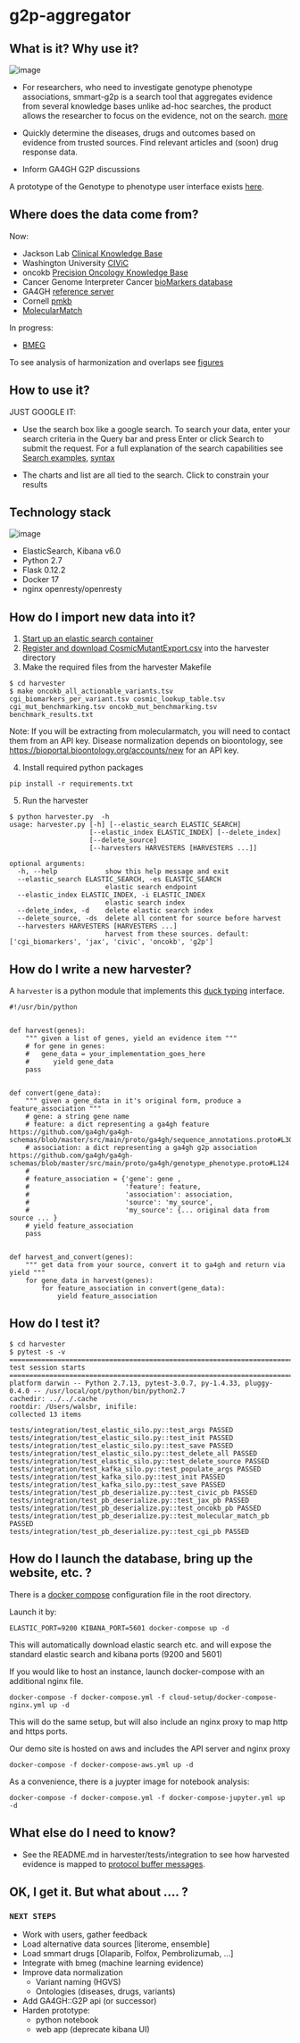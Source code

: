 # g2p-aggregator


## What is it?  Why use it?

![image](vicc_fig_2.png)

* For researchers, who need to investigate genotype phenotype associations, smmart-g2p is a search tool that aggregates evidence from several knowledge bases unlike ad-hoc searches, the product allows the researcher to focus on the evidence, not on the search. [more](docs/smmart.pdf)

* Quickly determine the diseases, drugs and outcomes based on evidence from trusted sources. Find relevant articles and (soon) drug response data.

* Inform GA4GH G2P discussions

A prototype of the Genotype to phenotype user interface exists [here](https://g2p-ohsu.ddns.net/g2p).   

##  Where does the data come from?

Now:

* Jackson Lab [Clinical Knowledge Base](https://www.jax.org/clinical-genomics/clinical-offerings/ckb)
* Washington University [CIViC](https://civic.genome.wustl.edu/#/home)
* oncokb [Precision Oncology Knowledge Base](http://oncokb.org/#/)
* Cancer Genome Interpreter Cancer [bioMarkers database](https://www.cancergenomeinterpreter.org/biomarkers)
* GA4GH [reference server](https://github.com/ga4gh/ga4gh-server)
* Cornell [pmkb](https://pmkb.weill.cornell.edu)
* [MolecularMatch](https://api.molecularmatch.com/)

In  progress:

* [BMEG](http://bmeg.compbio.ohsu.edu/)

To see analysis of harmonization and overlaps see [figures](figures/README.md)

## How to use it?

JUST GOOGLE IT:

* Use the search box like a google search. To search your data, enter your search criteria in the Query bar and press Enter or click Search to submit the request. For a full explanation of the search capabilities see [Search examples](search.md),  [syntax](https://lucene.apache.org/core/2_9_4/queryparsersyntax.html)

* The charts and list are all tied to the search. Click to constrain your results


## Technology stack


![image](https://user-images.githubusercontent.com/47808/41993994-df42c058-7a01-11e8-96fe-563fde37ef11.png)

* ElasticSearch, Kibana v6.0
* Python 2.7
* Flask 0.12.2
* Docker 17
* nginx openresty/openresty


## How do I import new data into it?

1. [Start up an elastic search container](#docker)
2. [Register and download CosmicMutantExport.csv](https://grch37-cancer.sanger.ac.uk/cosmic/files?data=/files/grch37/cosmic/v81/CosmicMutantExport.tsv.gz) into the harvester directory
3. Make the required files from the harvester Makefile

```
$ cd harvester
$ make oncokb_all_actionable_variants.tsv cgi_biomarkers_per_variant.tsv cosmic_lookup_table.tsv cgi_mut_benchmarking.tsv oncokb_mut_benchmarking.tsv benchmark_results.txt
```

Note:  If you will be extracting from molecularmatch, you will need to contact them from an API key.
Disease normalization depends on bioontology, see https://bioportal.bioontology.org/accounts/new for an API key.

4. Install required python packages

```
pip install -r requirements.txt
```

5. Run the harvester

```
$ python harvester.py  -h
usage: harvester.py [-h] [--elastic_search ELASTIC_SEARCH]
                    [--elastic_index ELASTIC_INDEX] [--delete_index]
                    [--delete_source]
                    [--harvesters HARVESTERS [HARVESTERS ...]]

optional arguments:
  -h, --help            show this help message and exit
  --elastic_search ELASTIC_SEARCH, -es ELASTIC_SEARCH
                        elastic search endpoint
  --elastic_index ELASTIC_INDEX, -i ELASTIC_INDEX
                        elastic search index
  --delete_index, -d    delete elastic search index
  --delete_source, -ds  delete all content for source before harvest
  --harvesters HARVESTERS [HARVESTERS ...]
                        harvest from these sources. default: ['cgi_biomarkers', 'jax', 'civic', 'oncokb', 'g2p']
```

## How do I write a new harvester?
A `harvester` is a python module that implements this [duck typing](https://en.wikipedia.org/wiki/Duck_typing) interface.

```
#!/usr/bin/python


def harvest(genes):
    """ given a list of genes, yield an evidence item """
    # for gene in genes:
    #   gene_data = your_implementation_goes_here
    #      yield gene_data
    pass


def convert(gene_data):
    """ given a gene_data in it's original form, produce a feature_association """
    # gene: a string gene name
    # feature: a dict representing a ga4gh feature https://github.com/ga4gh/ga4gh-schemas/blob/master/src/main/proto/ga4gh/sequence_annotations.proto#L30
    # association: a dict representing a ga4gh g2p association https://github.com/ga4gh/ga4gh-schemas/blob/master/src/main/proto/ga4gh/genotype_phenotype.proto#L124
    #
    # feature_association = {'gene': gene ,
    #                        'feature': feature,
    #                        'association': association,
    #                        'source': 'my_source',
    #                        'my_source': {... original data from source ... }
    # yield feature_association
    pass


def harvest_and_convert(genes):
    """ get data from your source, convert it to ga4gh and return via yield """
    for gene_data in harvest(genes):
        for feature_association in convert(gene_data):
            yield feature_association

```

## How do I test it?

```
$ cd harvester
$ pytest -s -v
======================================================================================================================================================= test session starts ========================================================================================================================================================
platform darwin -- Python 2.7.13, pytest-3.0.7, py-1.4.33, pluggy-0.4.0 -- /usr/local/opt/python/bin/python2.7
cachedir: ../../.cache
rootdir: /Users/walsbr, inifile:
collected 13 items

tests/integration/test_elastic_silo.py::test_args PASSED
tests/integration/test_elastic_silo.py::test_init PASSED
tests/integration/test_elastic_silo.py::test_save PASSED
tests/integration/test_elastic_silo.py::test_delete_all PASSED
tests/integration/test_elastic_silo.py::test_delete_source PASSED
tests/integration/test_kafka_silo.py::test_populate_args PASSED
tests/integration/test_kafka_silo.py::test_init PASSED
tests/integration/test_kafka_silo.py::test_save PASSED
tests/integration/test_pb_deserialize.py::test_civic_pb PASSED
tests/integration/test_pb_deserialize.py::test_jax_pb PASSED
tests/integration/test_pb_deserialize.py::test_oncokb_pb PASSED
tests/integration/test_pb_deserialize.py::test_molecular_match_pb PASSED
tests/integration/test_pb_deserialize.py::test_cgi_pb PASSED
```

## How do I launch the database, bring up the website, etc. ?
<a name="docker"></a>
There is a [docker compose](https://docs.docker.com/compose/) configuration file in the root directory.

Launch it by:

```
ELASTIC_PORT=9200 KIBANA_PORT=5601 docker-compose up -d
```
This will automatically download elastic search etc. and will expose the standard elastic search and kibana ports (9200 and 5601)

If you would like to host an instance, launch docker-compose with an additional nginx file.
```
docker-compose -f docker-compose.yml -f cloud-setup/docker-compose-nginx.yml up -d
```
This will do the same setup, but will also include an nginx proxy to map http and https ports.  

Our demo site is hosted on aws and includes the API server and nginx proxy
```
docker-compose -f docker-compose-aws.yml up -d
```


As a convenience, there is a juypter image for notebook analysis:
```
docker-compose -f docker-compose.yml -f docker-compose-jupyter.yml up -d
```



## What else do I need to know?

* See the README.md in harvester/tests/integration to see how harvested evidence is mapped to [protocol buffer messages](https://github.com/ohsu-comp-bio/bioschemas/blob/master/bioschemas/snapshot/proto/ohsu/g2p.proto).

## OK, I get it. But what about .... ?

### `NEXT STEPS`

* Work with users, gather feedback
* Load alternative data sources [literome, ensemble]
* Load smmart drugs [Olaparib, Folfox, Pembrolizumab, …]
* Integrate with bmeg (machine learning evidence)
* Improve data normalization
  * Variant naming (HGVS)
  * Ontologies (diseases, drugs, variants)
* Add GA4GH::G2P api  (or successor)
* Harden prototype:
  * python notebook
  * web app (deprecate kibana UI)

